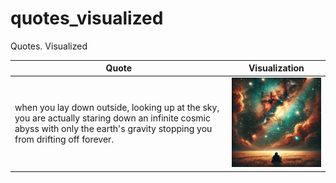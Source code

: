 # quotes_visualized
Quotes. Visualized




| Quote | Visualization |
| ------- | ----- |
| when you lay down outside, looking up at the sky, you are actually staring down an infinite cosmic abyss with only the earth's gravity stopping you from drifting off forever. | <a href=""><img src="imgs/1.webp" width="300"></a> |